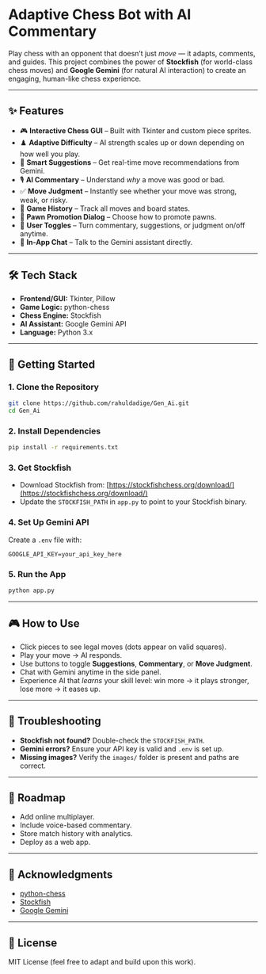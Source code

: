 # Adaptive Chess Bot with AI Commentary

Play chess with an opponent that doesn’t just *move* — it adapts, comments, and guides. This project combines the power of **Stockfish** (for world-class chess moves) and **Google Gemini** (for natural AI interaction) to create an engaging, human-like chess experience.

---

## ✨ Features

* 🎮 **Interactive Chess GUI** – Built with Tkinter and custom piece sprites.
* ♟️ **Adaptive Difficulty** – AI strength scales up or down depending on how well you play.
* 🧠 **Smart Suggestions** – Get real-time move recommendations from Gemini.
* 🎙️ **AI Commentary** – Understand *why* a move was good or bad.
* ✅ **Move Judgment** – Instantly see whether your move was strong, weak, or risky.
* 📜 **Game History** – Track all moves and board states.
* 🔄 **Pawn Promotion Dialog** – Choose how to promote pawns.
* 🌙 **User Toggles** – Turn commentary, suggestions, or judgment on/off anytime.
* 💬 **In-App Chat** – Talk to the Gemini assistant directly.

---

## 🛠️ Tech Stack

* **Frontend/GUI:** Tkinter, Pillow
* **Game Logic:** python-chess
* **Chess Engine:** Stockfish
* **AI Assistant:** Google Gemini API
* **Language:** Python 3.x

---

## 🚀 Getting Started

### 1. Clone the Repository

```bash
git clone https://github.com/rahuldadige/Gen_Ai.git
cd Gen_Ai
```

### 2. Install Dependencies

```bash
pip install -r requirements.txt
```

### 3. Get Stockfish

* Download Stockfish from: [https://stockfishchess.org/download/](https://stockfishchess.org/download/)
* Update the `STOCKFISH_PATH` in `app.py` to point to your Stockfish binary.

### 4. Set Up Gemini API

Create a `.env` file with:

```env
GOOGLE_API_KEY=your_api_key_here
```

### 5. Run the App

```bash
python app.py
```

---

## 🎮 How to Use

* Click pieces to see legal moves (dots appear on valid squares).
* Play your move → AI responds.
* Use buttons to toggle **Suggestions**, **Commentary**, or **Move Judgment**.
* Chat with Gemini anytime in the side panel.
* Experience AI that *learns* your skill level: win more → it plays stronger, lose more → it eases up.

---

## 🐞 Troubleshooting

* **Stockfish not found?** Double-check the `STOCKFISH_PATH`.
* **Gemini errors?** Ensure your API key is valid and `.env` is set up.
* **Missing images?** Verify the `images/` folder is present and paths are correct.

---

## 🌱 Roadmap

* Add online multiplayer.
* Include voice-based commentary.
* Store match history with analytics.
* Deploy as a web app.

---

## 🙌 Acknowledgments

* [python-chess](https://python-chess.readthedocs.io/)
* [Stockfish](https://stockfishchess.org/)
* [Google Gemini](https://ai.google/)

---

## 📜 License

MIT License (feel free to adapt and build upon this work).
